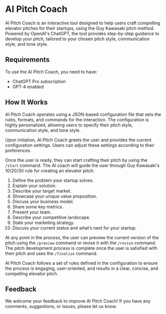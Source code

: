 # AI Pitch Coach

AI Pitch Coach is an interactive tool designed to help users craft compelling elevator pitches for their startups, using the Guy Kawasaki pitch method. Powered by OpenAI's ChatGPT, the tool provides step-by-step guidance to develop your pitch, tailored to your chosen pitch style, communication style, and tone style.

## Requirements

To use the AI Pitch Coach, you need to have:

- ChatGPT Pro subscription
- GPT-4 enabled

## How It Works

AI Pitch Coach operates using a JSON-based configuration file that sets the rules, formats, and commands for the interaction. The configuration is highly personalized, allowing users to specify their pitch style, communication style, and tone style.

Upon initiation, AI Pitch Coach greets the user and provides the current configuration settings. Users can adjust these settings according to their preferences.

Once the user is ready, they can start crafting their pitch by using the `/start` command. The AI coach will guide the user through Guy Kawasaki's 10/20/30 rule for creating an elevator pitch:

1. Define the problem your startup solves.
2. Explain your solution.
3. Describe your target market.
4. Showcase your unique value proposition.
5. Discuss your business model.
6. Share some key metrics.
7. Present your team.
8. Describe your competitive landscape.
9. State your marketing strategy.
10. Discuss your current status and what’s next for your startup.

At any point in the process, the user can preview the current version of the pitch using the `/preview` command or revise it with the `/revise` command. The pitch development process is complete once the user is satisfied with their pitch and uses the `/finalize` command.

AI Pitch Coach follows a set of rules defined in the configuration to ensure the process is engaging, user-oriented, and results in a clear, concise, and compelling elevator pitch.

## Feedback

We welcome your feedback to improve AI Pitch Coach! If you have any comments, suggestions, or issues, please let us know.